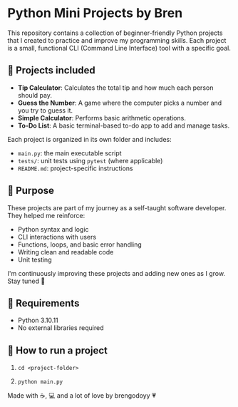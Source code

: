 # Python Mini Projects by Bren

This repository contains a collection of beginner-friendly Python projects that I created to practice and improve my programming skills. Each project is a small, functional CLI (Command Line Interface) tool with a specific goal.

## 📁 Projects included

- **Tip Calculator**: Calculates the total tip and how much each person should pay.
- **Guess the Number**: A game where the computer picks a number and you try to guess it.
- **Simple Calculator**: Performs basic arithmetic operations.
- **To-Do List**: A basic terminal-based to-do app to add and manage tasks.

Each project is organized in its own folder and includes:
- `main.py`: the main executable script
- `tests/`: unit tests using `pytest` (where applicable)
- `README.md`: project-specific instructions

## 📌 Purpose

These projects are part of my journey as a self-taught software developer. They helped me reinforce:
- Python syntax and logic
- CLI interactions with users
- Functions, loops, and basic error handling
- Writing clean and readable code
- Unit testing

I'm continuously improving these projects and adding new ones as I grow. Stay tuned 💫

## 🔧 Requirements

- Python 3.10.11
- No external libraries required

## 🚀 How to run a project

1. `cd <project-folder>`

2. `python main.py`

Made with ☕, 💻 and a lot of love by brengodoyy 💗
